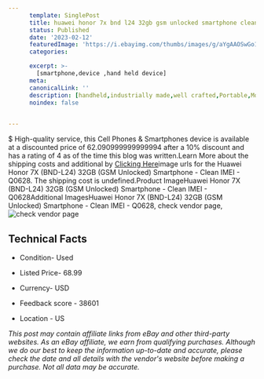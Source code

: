 ```yaml
---
      template: SinglePost
      title: huawei honor 7x bnd l24 32gb gsm unlocked smartphone clean imei q0628
      status: Published
      date: '2023-02-12'
      featuredImage: 'https://i.ebayimg.com/thumbs/images/g/aYgAAOSwGo1j3SHP/s-l225.jpg'
      categories: 

      excerpt: >-
        [smartphone,device ,hand held device]
      meta:
      canonicalLink: ''
      description: [handheld,industrially made,well crafted,Portable,Mobile,Compact,Convenient,Lightweight,Maneuverable,Man-portable,Miniature,Carriable,Hand-held,Light,Holdable,Transportable,Mobile device,Pocket-sized,On-the-go,Wireless,Cordless,Compact size,Convenient size, smartphone,device ,hand held device]
      noindex: false

        
---
```

$
    High-quality service, this Cell Phones & Smartphones device is available at a discounted price of 62.090999999999994 after a 10% discount and has a rating of 4 as of the time this blog was written.Learn More about the shipping costs and additional by [Clicking Here](https://www.ebay.com/itm/134435672097?hash=item1f4cfd9021%3Ag%3AaYgAAOSwGo1j3SHP&mkevt=1&mkcid=1&mkrid=711-53200-19255-0&campid=%253CePNCampaignId%253E&customid=%253CreferenceId%253E&toolid=10049)image urls for the Huawei Honor 7X (BND-L24) 32GB (GSM Unlocked) Smartphone - Clean IMEI - Q0628. The shipping cost is undefined.Product ImageHuawei Honor 7X (BND-L24) 32GB (GSM Unlocked) Smartphone - Clean IMEI - Q0628Additional ImagesHuawei Honor 7X (BND-L24) 32GB (GSM Unlocked) Smartphone - Clean IMEI - Q0628, check vendor page, ![check vendor page](https://origin-galleryplus.ebayimg.com/ws/web/134435672097_2_0_1/225x225.jpg,https://origin-galleryplus.ebayimg.com/ws/web/134435672097_3_0_1/225x225.jpg,https://origin-galleryplus.ebayimg.com/ws/web/134435672097_4_0_1/225x225.jpg,https://origin-galleryplus.ebayimg.com/ws/web/134435672097_5_0_1/225x225.jpg,https://origin-galleryplus.ebayimg.com/ws/web/134435672097_6_0_1/225x225.jpg,https://origin-galleryplus.ebayimg.com/ws/web/134435672097_7_0_1/225x225.jpg,https://origin-galleryplus.ebayimg.com/ws/web/134435672097_8_0_1/225x225.jpg)
    
    

 ## Technical Facts 



     
      

 - Condition- Used 


      

 - Listed Price- 68.99 


      

 - Currency- USD 


      

 - Feedback score - 38601 


      

 - Location - US 


      
      

 *_This post may contain affiliate links from eBay and other third-party websites. As an eBay affiliate, we earn from qualifying purchases. Although we do our best to keep the information up-to-date and accurate, please check the date and all details with the vendor's website before making a purchase. Not all data may be accurate._*



    
    
    
    
    